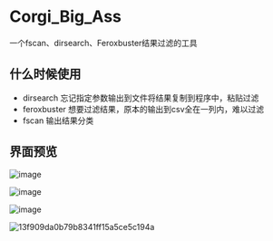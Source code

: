 # Corgi_Big_Ass
一个fscan、dirsearch、Feroxbuster结果过滤的工具

## 什么时候使用
- dirsearch 忘记指定参数输出到文件将结果复制到程序中，粘贴过滤
- feroxbuster 想要过滤结果，原本的输出到csv全在一列内，难以过滤
- fscan 输出结果分类

## 界面预览
![image](https://github.com/user-attachments/assets/a222bbe3-c02b-4bdd-8529-acedec00a57b)



![image](https://github.com/user-attachments/assets/aff39159-ea80-4799-88e5-f2445af3b998)


![image](https://github.com/user-attachments/assets/3fe8455a-ff09-4121-ab8f-fc9752f59ebe)

![13f909da0b79b8341ff15a5ce5c194a](https://github.com/user-attachments/assets/eb5a1512-d4b0-4e02-aa59-afc46e94118c)
